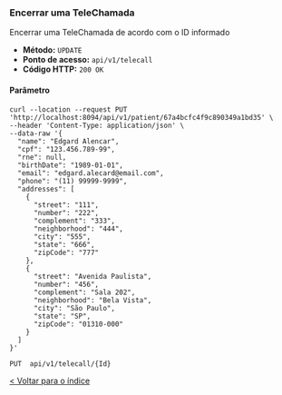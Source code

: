 ### Encerrar uma TeleChamada

Encerrar uma TeleChamada de acordo com o ID informado

- **Método:** `UPDATE`
- **Ponto de acesso:** `api/v1/telecall`
- **Código HTTP:** `200 OK`

#### Parâmetro

```shell
curl --location --request PUT 'http://localhost:8094/api/v1/patient/67a4bcfc4f9c890349a1bd35' \
--header 'Content-Type: application/json' \
--data-raw '{  
  "name": "Edgard Alencar",
  "cpf": "123.456.789-99",
  "rne": null,
  "birthDate": "1989-01-01",
  "email": "edgard.alecard@email.com",
  "phone": "(11) 99999-9999",
  "addresses": [
    {
      "street": "111",
      "number": "222",
      "complement": "333",
      "neighborhood": "444",
      "city": "555",
      "state": "666",
      "zipCode": "777"
    },
    {
      "street": "Avenida Paulista",
      "number": "456",
      "complement": "Sala 202",
      "neighborhood": "Bela Vista",
      "city": "São Paulo",
      "state": "SP",
      "zipCode": "01310-000"
    }
  ]
}'
```
    PUT  api/v1/telecall/{Id}

[< Voltar para o índice](../README.md)